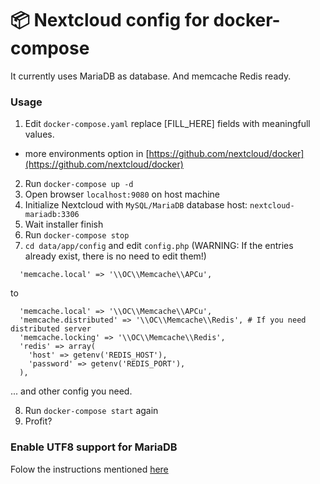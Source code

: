 # 📦 Nextcloud config for docker-compose

It currently uses MariaDB as database. And memcache Redis ready.

### Usage

1. Edit `docker-compose.yaml` replace [FILL_HERE] fields with meaningfull values.
  - more environments option in [https://github.com/nextcloud/docker](https://github.com/nextcloud/docker)
2. Run `docker-compose up -d`
3. Open browser `localhost:9080` on host machine
4. Initialize Nextcloud with `MySQL/MariaDB` database host: `nextcloud-mariadb:3306`
5. Wait installer finish
6. Run `docker-compose stop`
7. `cd data/app/config` and edit `config.php` (WARNING: If the entries already exist, there is no need to edit them!)
```
  'memcache.local' => '\\OC\\Memcache\\APCu',
```
to
```
  'memcache.local' => '\\OC\\Memcache\\APCu',
  'memcache.distributed' => '\\OC\\Memcache\\Redis', # If you need distributed server
  'memcache.locking' => '\\OC\\Memcache\\Redis',
  'redis' => array(
    'host' => getenv('REDIS_HOST'),
    'password' => getenv('REDIS_PORT'),
  ),
```
... and other config you need.

8. Run `docker-compose start` again
9. Profit?

### Enable UTF8 support for MariaDB

Folow the instructions mentioned [here](https://docs.nextcloud.com/server/12/admin_manual/configuration_database/mysql_4byte_support.html)
